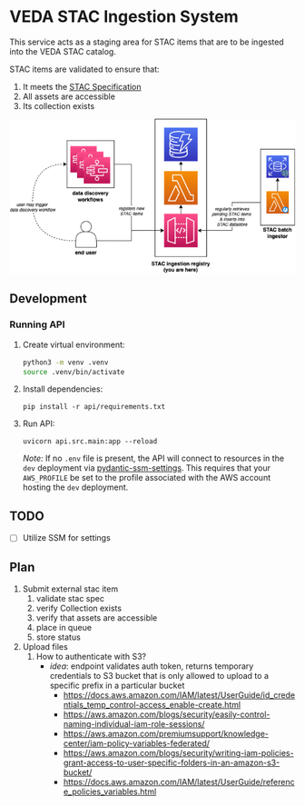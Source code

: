 # VEDA STAC Ingestion System

This service acts as a staging area for STAC items that are to be ingested into the VEDA STAC catalog.

STAC items are validated to ensure that:

1. It meets the [STAC Specification](https://github.com/radiantearth/stac-spec/)
1. All assets are accessible
1. Its collection exists

![architecture diagram](.readme/architecture.png)

## Development

### Running API

1. Create virtual environment:
   ```bash
   python3 -m venv .venv
   source .venv/bin/activate
   ```
1. Install dependencies:
   ```
   pip install -r api/requirements.txt
   ```
1. Run API:
   ```
   uvicorn api.src.main:app --reload
   ```

   _Note:_ If no `.env` file is present, the API will connect to resources in the `dev` deployment via [pydantic-ssm-settings](https://github.com/developmentseed/pydantic-ssm-settings). This requires that your `AWS_PROFILE` be set to the profile associated with the AWS account hosting the `dev` deployment.

## TODO

- [ ] Utilize SSM for settings

## Plan

1. Submit external stac item
   1. validate stac spec
   1. verify Collection exists
   1. verify that assets are accessible
   1. place in queue
   1. store status
1. Upload files
   1. How to authenticate with S3?
      - _idea_: endpoint validates auth token, returns temporary credentials to S3 bucket that is only allowed to upload to a specific prefix in a particular bucket
        - https://docs.aws.amazon.com/IAM/latest/UserGuide/id_credentials_temp_control-access_enable-create.html
        - https://aws.amazon.com/blogs/security/easily-control-naming-individual-iam-role-sessions/
        - https://aws.amazon.com/premiumsupport/knowledge-center/iam-policy-variables-federated/
        - https://aws.amazon.com/blogs/security/writing-iam-policies-grant-access-to-user-specific-folders-in-an-amazon-s3-bucket/
        - https://docs.aws.amazon.com/IAM/latest/UserGuide/reference_policies_variables.html
